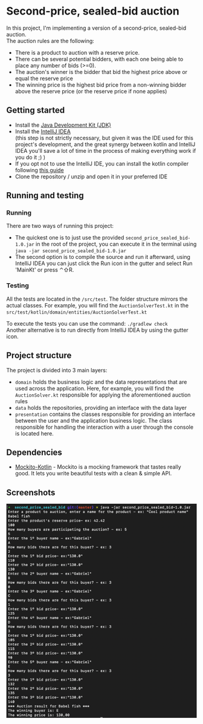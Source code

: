 # Second-price, sealed-bid auction
In this project, I'm implementing a version of a second-price, sealed-bid auction. <br>The auction rules are the following:
- There is a product to auction with a reserve price.
- There can be several potential bidders, with each one being able to place any number of bids (>=0).
- The auction's winner is the bidder that bid the highest price above or equal the reserve price
- The winning price is the highest bid price from a non-winning bidder above the reserve price (or the reserve price if none applies)

## Getting started
- Install the [Java Development Kit (JDK)](https://www.oracle.com/technetwork/java/javase/downloads)
- Install the [IntelliJ IDEA](https://www.jetbrains.com/idea/download/index.html) 
  <BR>(this step is not strictly necessary, but given it was the IDE used for this project's development,
  and the great synergy between kotlin and IntelliJ IDEA you'll save a lot of time in the process of making everything work if you do it ;) ) 
- If you opt not to use the IntelliJ IDE, you can install the kotlin compiler following [this guide](https://kotlinlang.org/docs/command-line.html#homebrew)
- Clone the repository / unzip and open it in your preferred IDE

## Running and testing
### Running
There are two ways of running this project:
- The quickest one is to just use the provided `second_price_sealed_bid-1.0.jar` in the root of the project, you can execute it in the terminal using
  <BR>`java -jar second_price_sealed_bid-1.0.jar`
- The second option is to compile the source and run it afterward, using IntelliJ IDEA you can just click the Run icon in the gutter and select Run 'MainKt' or press ⌃⇧R. 

### Testing
All the tests are located in the `/src/test`. The folder structure mirrors the actual classes.
For example, you will find the `AuctionSolverTest.kt` in the `src/test/kotlin/domain/entities/AuctionSolverTest.kt`<BR>

To execute the tests you can use the command:
`./gradlew check`
<BR>Another alternative is to run directly from IntelliJ IDEA by using the gutter icon.

## Project structure
The project is divided into 3 main layers:

- `domain` holds the business logic and the data representations that are used across the application. Here, for example, you will find the `AuctionSolver.kt` responsible for applying the aforementioned auction rules
- `data` holds the repositories, providing an interface with the data layer
- `presentation` contains the classes responsible for providing an interface between the user and the application business logic. The class responsible for handling the interaction with a user through the console is located here. 

## Dependencies
- [Mockito-Kotlin](https://github.com/mockito/mockito-kotlin) - Mockito is a mocking framework that tastes really good. It lets you write beautiful tests with a clean & simple API.

## Screenshots
![img.png](img.png)



